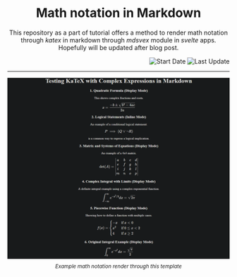 <h1 align="center">
    Math notation in Markdown 
</h1>

<p align="center">
    This repository as a part of tutorial offers a method to render math notation through <i>katex</i> in markdown through <i>mdsvex</i> module in <i>svelte</i> apps. Hopefully will be updated after blog post.
</p>

<p align="right">
    <img alt="Start Date" src="https://img.shields.io/badge/project_start-30_Oct_2025-blue" />
    <img alt="Last Update" src="https://img.shields.io/github/last-commit/kutaycoskuner/template-math_in_markdown" />
</p>

------------------------------------------------------------------------------------------


<p align="center">
    <img src="display/20251030-firefox-math_notation.png" />
    <br>
    <sub><i>Example math notation render through this template</i></sub>
</p>
